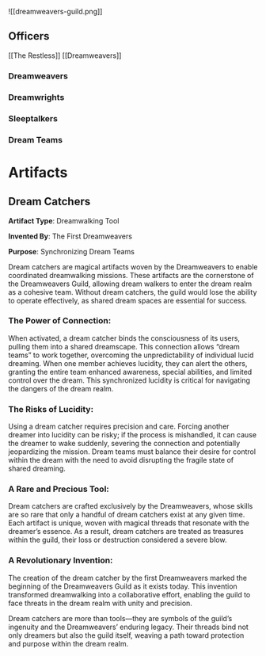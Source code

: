 ![[dreamweavers-guild.png]]

## Officers
[[The Restless]] 
[[Dreamweavers]]


### Dreamweavers


### Dreamwrights

### Sleeptalkers

### Dream Teams


# Artifacts

## Dream Catchers

**Artifact Type**: Dreamwalking Tool

**Invented By**: The First Dreamweavers

**Purpose**: Synchronizing Dream Teams

Dream catchers are magical artifacts woven by the Dreamweavers to enable coordinated dreamwalking missions. These artifacts are the cornerstone of the Dreamweavers Guild, allowing dream walkers to enter the dream realm as a cohesive team. Without dream catchers, the guild would lose the ability to operate effectively, as shared dream spaces are essential for success.

### The Power of Connection:

When activated, a dream catcher binds the consciousness of its users, pulling them into a shared dreamscape. This connection allows “dream teams” to work together, overcoming the unpredictability of individual lucid dreaming. When one member achieves lucidity, they can alert the others, granting the entire team enhanced awareness, special abilities, and limited control over the dream. This synchronized lucidity is critical for navigating the dangers of the dream realm.

### The Risks of Lucidity:

Using a dream catcher requires precision and care. Forcing another dreamer into lucidity can be risky; if the process is mishandled, it can cause the dreamer to wake suddenly, severing the connection and potentially jeopardizing the mission. Dream teams must balance their desire for control within the dream with the need to avoid disrupting the fragile state of shared dreaming.

### A Rare and Precious Tool:

Dream catchers are crafted exclusively by the Dreamweavers, whose skills are so rare that only a handful of dream catchers exist at any given time. Each artifact is unique, woven with magical threads that resonate with the dreamer’s essence. As a result, dream catchers are treated as treasures within the guild, their loss or destruction considered a severe blow.

### A Revolutionary Invention:

The creation of the dream catcher by the first Dreamweavers marked the beginning of the Dreamweavers Guild as it exists today. This invention transformed dreamwalking into a collaborative effort, enabling the guild to face threats in the dream realm with unity and precision.

Dream catchers are more than tools—they are symbols of the guild’s ingenuity and the Dreamweavers’ enduring legacy. Their threads bind not only dreamers but also the guild itself, weaving a path toward protection and purpose within the dream realm.